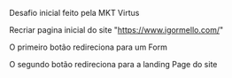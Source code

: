 Desafio inicial feito pela MKT Virtus

Recriar pagina inicial do site "https://www.igormello.com/"

O primeiro botão redireciona para um Form 

O segundo botão redireciona para a landing Page do site
